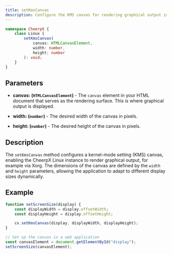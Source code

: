```yaml
---
title: setKmsCanvas
description: Configure the KMS canvas for rendering graphical output in a CheerpX Linux instance.
---
```


```ts
namespace CheerpX {
	class Linux {
		setKmsCanvas(
			canvas: HTMLCanvasElement,
			width: number,
			height: number
		): void;
	}
}
```

## Parameters

- **canvas: (`HTMLCanvasElement`)** - The `canvas` element in your HTML document that serves as the rendering surface. This is where graphical output is displayed.

- **width: (`number`)** - The desired width of the canvas in pixels.

- **height: (`number`)** - The desired height of the canvas in pixels.

## Description

The `setKmsCanvas` method configures a kernel-mode setting (KMS) canvas, enabling the CheerpX Linux instance to render graphical output, for example via Xorg. The dimensions of the canvas are defined by the `width` and `height` parameters, allowing the application to adapt to different display sizes dynamically.

## Example

```ts
function setScreenSize(display) {
	const displayWidth = display.offsetWidth;
	const displayHeight = display.offsetHeight;

	cx.setKmsCanvas(display, displayWidth, displayHeight);
}

// Set up the canvas in a web application
const canvasElement = document.getElementById("display");
setScreenSize(canvasElement);
```
